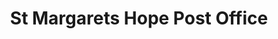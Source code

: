---
title: "St Margarets Hope Post Office"
url: /orkney/st-margarets-hope-post-office/
shop: Lebensmittel
---